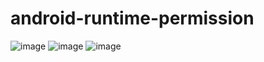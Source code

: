 # android-runtime-permission

![image](https://suatpolat.files.wordpress.com/2017/07/anasayfa.png)
![image](https://suatpolat.files.wordpress.com/2017/07/izin1.png)
![image](https://suatpolat.files.wordpress.com/2017/07/izin1.png)
